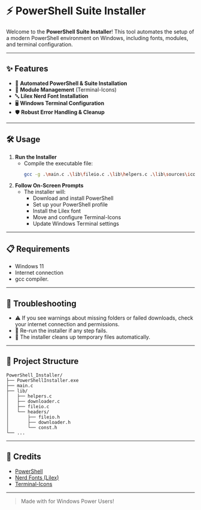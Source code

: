 # ⚡ PowerShell Suite Installer

Welcome to the **PowerShell Suite Installer**! This tool automates the setup of a modern PowerShell environment on Windows, including fonts, modules, and terminal configuration.

---

## ✨ Features

- 🚀 **Automated PowerShell & Suite Installation**
- 🧩 **Module Management** (Terminal-Icons)
- 🔤 **Lilex Nerd Font Installation**
- 🖥️ **Windows Terminal Configuration**
- 🛡️ **Robust Error Handling & Cleanup**

---

## 🛠️ Usage

1. **Run the Installer**
   - Compile the executable file:
     ```sh
     gcc -g .\main.c .\lib\fileio.c .\lib\helpers.c .\lib\sources\icon.o -o powershell_installer.exe
     ```
2. **Follow On-Screen Prompts**
   - The installer will:
     - Download and install PowerShell
     - Set up your PowerShell profile
     - Install the Lilex font
     - Move and configure Terminal-Icons
     - Update Windows Terminal settings

---

## 📋 Requirements

- Windows 11
- Internet connection
- gcc compiler.

---

## 🐞 Troubleshooting

- ⚠️ If you see warnings about missing folders or failed downloads, check your internet connection and permissions.
- 🔄 Re-run the installer if any step fails.
- 🧹 The installer cleans up temporary files automatically.

---

## 📂 Project Structure

```
PowerShell_Installer/
├── PowerShellInstaller.exe
├── main.c
├── lib/
│   ├── helpers.c
│   ├── downloader.c
│   ├── fileio.c
│   └── headers/
│       ├── fileio.h
│       ├── downloader.h
│       └── const.h
└── ...
```

---

## 🙏 Credits

- [PowerShell](https://github.com/PowerShell/PowerShell)
- [Nerd Fonts (Lilex)](https://github.com/ryanoasis/nerd-fonts)
- [Terminal-Icons](https://github.com/devblackops/Terminal-Icons)

---

> Made with for Windows Power Users!
